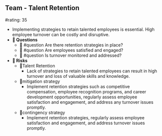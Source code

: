 ## Team - Talent Retention
#rating: 35
- Implementing strategies to retain talented employees is essential. High employee turnover can be costly and disruptive.
- **💭 Questions**
  - 💭 #question Are there retention strategies in place?
  - 💭 #question Are employees satisfied and engaged?
  - 💭 #question Is turnover monitored and addressed?
- **🚨 Risks**
  - 🚨Talent Retention
    - Lack of strategies to retain talented employees can result in high turnover and loss of valuable skills and knowledge.
  - 🚨mitigation strategy
    - Implement retention strategies such as competitive compensation, employee recognition programs, and career development opportunities, regularly assess employee satisfaction and engagement, and address any turnover issues promptly.
  - 🚨contingency strategy
    - Implement retention strategies, regularly assess employee satisfaction and engagement, and address turnover issues promptly.


